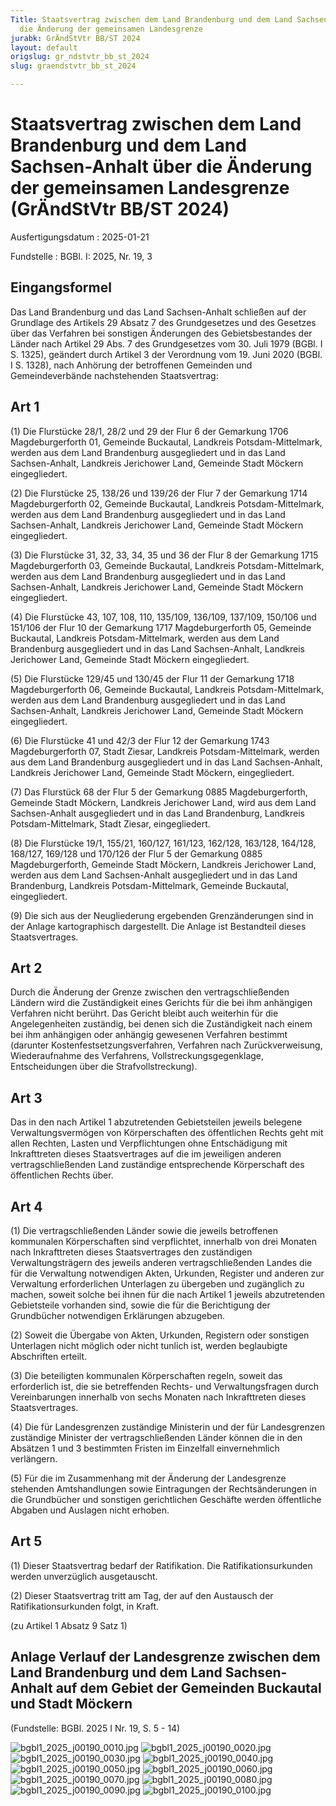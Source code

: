 ```yaml
---
Title: Staatsvertrag zwischen dem Land Brandenburg und dem Land Sachsen-Anhalt über
  die Änderung der gemeinsamen Landesgrenze
jurabk: GrÄndStVtr BB/ST 2024
layout: default
origslug: gr_ndstvtr_bb_st_2024
slug: graendstvtr_bb_st_2024

---
```


# Staatsvertrag zwischen dem Land Brandenburg und dem Land Sachsen-Anhalt über die Änderung der gemeinsamen Landesgrenze (GrÄndStVtr BB/ST 2024)

Ausfertigungsdatum
:   2025-01-21

Fundstelle
:   BGBl. I: 2025, Nr. 19, 3


## Eingangsformel

Das Land Brandenburg und das Land Sachsen-Anhalt schließen auf der Grundlage des Artikels 29 Absatz 7 des Grundgesetzes und des Gesetzes über das Verfahren bei sonstigen Änderungen des Gebietsbestandes der Länder nach Artikel 29 Abs. 7 des Grundgesetzes vom 30. Juli 1979 (BGBl. I S. 1325), geändert durch Artikel 3 der Verordnung vom 19. Juni 2020 (BGBl. I S. 1328), nach Anhörung der betroffenen Gemeinden und Gemeindeverbände nachstehenden Staatsvertrag:


## Art 1

(1) Die Flurstücke 28/1, 28/2 und 29 der Flur 6 der Gemarkung 1706 Magdeburgerforth 01, Gemeinde Buckautal, Landkreis Potsdam-Mittelmark, werden aus dem Land Brandenburg ausgegliedert und in das Land Sachsen-Anhalt, Landkreis Jerichower Land, Gemeinde Stadt Möckern eingegliedert.

(2) Die Flurstücke 25, 138/26 und 139/26 der Flur 7 der Gemarkung 1714 Magdeburgerforth 02, Gemeinde Buckautal, Landkreis Potsdam-Mittelmark, werden aus dem Land Brandenburg ausgegliedert und in das Land Sachsen-Anhalt, Landkreis Jerichower Land, Gemeinde Stadt Möckern eingegliedert.

(3) Die Flurstücke 31, 32, 33, 34, 35 und 36 der Flur 8 der Gemarkung 1715 Magdeburgerforth 03, Gemeinde Buckautal, Landkreis Potsdam-Mittelmark, werden aus dem Land Brandenburg ausgegliedert und in das Land Sachsen-Anhalt, Landkreis Jerichower Land, Gemeinde Stadt Möckern eingegliedert.

(4) Die Flurstücke 43, 107, 108, 110, 135/109, 136/109, 137/109, 150/106 und 151/106 der Flur 10 der Gemarkung 1717 Magdeburgerforth 05, Gemeinde Buckautal, Landkreis Potsdam-Mittelmark, werden aus dem Land Brandenburg ausgegliedert und in das Land Sachsen-Anhalt, Landkreis Jerichower Land, Gemeinde Stadt Möckern eingegliedert.

(5) Die Flurstücke 129/45 und 130/45 der Flur 11 der Gemarkung 1718 Magdeburgerforth 06, Gemeinde Buckautal, Landkreis Potsdam-Mittelmark, werden aus dem Land Brandenburg ausgegliedert und in das Land Sachsen-Anhalt, Landkreis Jerichower Land, Gemeinde Stadt Möckern eingegliedert.

(6) Die Flurstücke 41 und 42/3 der Flur 12 der Gemarkung 1743 Magdeburgerforth 07, Stadt Ziesar, Landkreis Potsdam-Mittelmark, werden aus dem Land Brandenburg ausgegliedert und in das Land Sachsen-Anhalt, Landkreis Jerichower Land, Gemeinde Stadt Möckern, eingegliedert.

(7) Das Flurstück 68 der Flur 5 der Gemarkung 0885 Magdeburgerforth, Gemeinde Stadt Möckern, Landkreis Jerichower Land, wird aus dem Land Sachsen-Anhalt ausgegliedert und in das Land Brandenburg, Landkreis Potsdam-Mittelmark, Stadt Ziesar, eingegliedert.

(8) Die Flurstücke 19/1, 155/21, 160/127, 161/123, 162/128, 163/128, 164/128, 168/127, 169/128 und 170/126 der Flur 5 der Gemarkung 0885 Magdeburgerforth, Gemeinde Stadt Möckern, Landkreis Jerichower Land, werden aus dem Land Sachsen-Anhalt ausgegliedert und in das Land Brandenburg, Landkreis Potsdam-Mittelmark, Gemeinde Buckautal, eingegliedert.

(9) Die sich aus der Neugliederung ergebenden Grenzänderungen sind in der Anlage kartographisch dargestellt. Die Anlage ist Bestandteil dieses Staatsvertrages.


## Art 2

Durch die Änderung der Grenze zwischen den vertragschließenden Ländern wird die Zuständigkeit eines Gerichts für die bei ihm anhängigen Verfahren nicht berührt. Das Gericht bleibt auch weiterhin für die Angelegenheiten zuständig, bei denen sich die Zuständigkeit nach einem bei ihm anhängigen oder anhängig gewesenen Verfahren bestimmt (darunter Kostenfestsetzungsverfahren, Verfahren nach Zurückverweisung, Wiederaufnahme des Verfahrens, Vollstreckungsgegenklage, Entscheidungen über die Strafvollstreckung).


## Art 3

Das in den nach Artikel 1 abzutretenden Gebietsteilen jeweils belegene Verwaltungsvermögen von Körperschaften des öffentlichen Rechts geht mit allen Rechten, Lasten und Verpflichtungen ohne Entschädigung mit Inkrafttreten dieses Staatsvertrages auf die im jeweiligen anderen vertragschließenden Land zuständige entsprechende Körperschaft des öffentlichen Rechts über.


## Art 4

(1) Die vertragschließenden Länder sowie die jeweils betroffenen kommunalen Körperschaften sind verpflichtet, innerhalb von drei Monaten nach Inkrafttreten dieses Staatsvertrages den zuständigen Verwaltungsträgern des jeweils anderen vertragschließenden Landes die für die Verwaltung notwendigen Akten, Urkunden, Register und anderen zur Verwaltung erforderlichen Unterlagen zu übergeben und zugänglich zu machen, soweit solche bei ihnen für die nach Artikel 1 jeweils abzutretenden Gebietsteile vorhanden sind, sowie die für die Berichtigung der Grundbücher notwendigen Erklärungen abzugeben.

(2) Soweit die Übergabe von Akten, Urkunden, Registern oder sonstigen Unterlagen nicht möglich oder nicht tunlich ist, werden beglaubigte Abschriften erteilt.

(3) Die beteiligten kommunalen Körperschaften regeln, soweit das erforderlich ist, die sie betreffenden Rechts- und Verwaltungsfragen durch Vereinbarungen innerhalb von sechs Monaten nach Inkrafttreten dieses Staatsvertrages.

(4) Die für Landesgrenzen zuständige Ministerin und der für Landesgrenzen zuständige Minister der vertragschließenden Länder können die in den Absätzen 1 und 3 bestimmten Fristen im Einzelfall einvernehmlich verlängern.

(5) Für die im Zusammenhang mit der Änderung der Landesgrenze stehenden Amtshandlungen sowie Eintragungen der Rechtsänderungen in die Grundbücher und sonstigen gerichtlichen Geschäfte werden öffentliche Abgaben und Auslagen nicht erhoben.


## Art 5

(1) Dieser Staatsvertrag bedarf der Ratifikation. Die Ratifikationsurkunden werden unverzüglich ausgetauscht.

(2) Dieser Staatsvertrag tritt am Tag, der auf den Austausch der Ratifikationsurkunden folgt, in Kraft.

(zu Artikel 1 Absatz 9 Satz 1)

## Anlage Verlauf der Landesgrenze zwischen dem Land Brandenburg und dem Land Sachsen-Anhalt auf dem Gebiet der Gemeinden Buckautal und Stadt Möckern

(Fundstelle: BGBl. 2025 I Nr. 19, S. 5 - 14)

![bgbl1_2025_j00190_0010.jpg](bgbl1_2025_j00190_0010.jpg)
![bgbl1_2025_j00190_0020.jpg](bgbl1_2025_j00190_0020.jpg)
![bgbl1_2025_j00190_0030.jpg](bgbl1_2025_j00190_0030.jpg)
![bgbl1_2025_j00190_0040.jpg](bgbl1_2025_j00190_0040.jpg)
![bgbl1_2025_j00190_0050.jpg](bgbl1_2025_j00190_0050.jpg)
![bgbl1_2025_j00190_0060.jpg](bgbl1_2025_j00190_0060.jpg)
![bgbl1_2025_j00190_0070.jpg](bgbl1_2025_j00190_0070.jpg)
![bgbl1_2025_j00190_0080.jpg](bgbl1_2025_j00190_0080.jpg)
![bgbl1_2025_j00190_0090.jpg](bgbl1_2025_j00190_0090.jpg)
![bgbl1_2025_j00190_0100.jpg](bgbl1_2025_j00190_0100.jpg)
